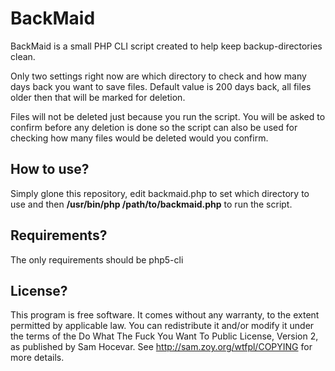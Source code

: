 BackMaid
========

BackMaid is a small PHP CLI script created to help keep backup-directories clean.

Only two settings right now are which directory to check and how many days back you want to save files. Default value is 200 days back, all files older then that will be marked for deletion.

Files will not be deleted just because you run the script. You will be asked to confirm before any deletion is done so the script can also be used for checking how many files would be deleted would you confirm.

How to use?
-----------

Simply glone this repository, edit backmaid.php to set which directory to use and then **/usr/bin/php /path/to/backmaid.php** to run the script.

Requirements?
-------------

The only requirements should be php5-cli

License?
--------
This program is free software. It comes without any warranty, to
the extent permitted by applicable law. You can redistribute it
and/or modify it under the terms of the Do What The Fuck You Want
To Public License, Version 2, as published by Sam Hocevar. See
http://sam.zoy.org/wtfpl/COPYING for more details.
